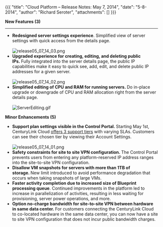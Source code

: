 {{{
  "title": "Cloud Platform – Release Notes: May 7, 2014",
  "date": "5-8-2014",
  "author": "Richard Seroter",
  "attachments": []
}}}

<p><strong>New Features (3)</strong>
</p>
<hr />
<ul>
  <li><strong>Redesigned server settings experience</strong>. Simplified view of server settings with quick access from the details page.
    <br />
    <br /><img src="https://t3n.zendesk.com/attachments/token/xfsNpZKCD27Ck5uNI9aX6T1eq/?name=release05_07_14_03.png" alt="release05_07_14_03.png" />
  </li>
  <li><strong>Upgraded experience for creating, editing, and deleting public IPs.&nbsp;</strong>Fully integrated into the server details page, the public IP capabilities make it easy to quick see, add, edit, and delete public IP addresses for a given server.
    <br
    />
    <br /><img src="https://t3n.zendesk.com/attachments/token/RxhxxfoMOeMWBXYVUP2he9Vqj/?name=release05_07_14_02.png" alt="release05_07_14_02.png" />
  </li>
  <li><strong>Simplified editing of CPU and RAM for running servers.&nbsp;</strong>Do in-place upgrade or downgrade of CPU and RAM allocation right from the server details page.
    <br />
    <br /><img src="https://t3n.zendesk.com/attachments/token/mUf0rdgE9eW53ElyzAYMVETzG/?name=ServerEditing.gif" alt="ServerEditing.gif" />
  </li>
</ul>
<p></p>
<p><strong>Minor Enhancements (5)</strong>
</p>
<ul>
  <li><strong>Support plan settings visible in the Control Portal.&nbsp;</strong>Starting May 1st, CenturyLink Cloud <a href="http://www.centurylinkcloud.com/products/support/options">offers 3 support tiers</a> with varying SLAs. Customers
    can see their chosen tier by viewing their Account Settings.
    <br />
    <br /><img src="https://t3n.zendesk.com/attachments/token/DN05FBH5ahuo4IxwqngaQF6tk/?name=release05_07_14_01.png" alt="release05_07_14_01.png" />
  </li>
  <li><strong>Safety constraints for site to site VPN configuration.&nbsp;</strong>The Control Portal prevents users from entering any platform-reserved IP address ranges into the site-to-site VPN configuration.</li>
  <li><strong>Disallow VM snapshots for servers with more than 1TB of storage.&nbsp;</strong>New limit introduced to avoid performance degradation that occurs when taking snapshots of large VMs.</li>
  <li><strong>Faster activity completion due to increased size of Blueprint processing queue</strong>. Continued improvements in the platform led to increase in parallelization of activities, resulting in less waiting for provisioning, server power operations,
    and more.</li>
  <li><strong>Option no-charge bandwidth for site-to-site VPN between hardware in same data center.&nbsp;</strong>For customers connecting the CenturyLink Cloud to co-located hardware in the same data center, you can now have a site to site VPN configuration
    that does not incur public bandwidth charges.</li>
</ul>